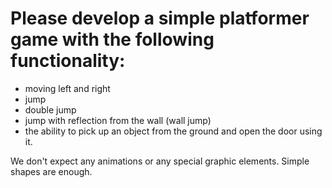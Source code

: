# Please develop a simple platformer game with the following functionality:

- moving left and right
- jump
- double jump
- jump with reflection from the wall (wall jump)
- the ability to pick up an object from the ground and open the door using it.

We don't expect any animations or any special graphic elements. Simple shapes are enough.

